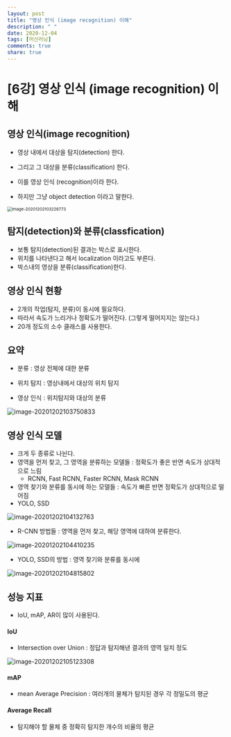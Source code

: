 ```yaml
---
layout: post
title: "영상 인식 (image recognition) 이해"
description: " "
date: 2020-12-04
tags: [머신러닝]
comments: true
share: true
---
```



# [6강] 영상 인식 (image recognition) 이해



## 영상 인식(image recognition)

* 영상 내에서 대상을 탐지(detection) 한다.
* 그리고 그 대상을 분류(classification) 한다.

* 이를 영상 인식 (recognition)이라 한다.
* 하지만 그냥 object detection 이라고 말한다.

<img src="https://github.com/colinch4/colinch4.github.io/blob/master/_posts/2020/ML/markdown-images/image-20201202103226773.png" alt="image-20201202103226773" style="zoom: 67%;" />



## 탐지(detection)와 분류(classfication)

* 보통 탐지(detection)된 결과는 박스로 표시한다.
* 위치를 나타낸다고 해서 localization 이라고도 부른다.
* 박스내의 영상을 분류(classification)한다.



## 영상 인식 현황

* 2개의 작업(탐지, 분류)이 동시에 필요하다.
* 따라서 속도가 느리거나 정확도가 떨어진다. (그렇게 떨어지지는 않는다.)
* 20개 정도의 소수 클래스를 사용한다.



## 요약

* 분류 : 영상 전체에 대한 분류
* 위치 탐지 : 영상내에서 대상의 위치 탐지

* 영상 인식 : 위치탐지와 대상의 분류

![image-20201202103750833](https://github.com/colinch4/colinch4.github.io/blob/master/_posts/2020/ML/markdown-images/image-20201202103750833.png?raw=true)



## 영상 인식 모델

* 크게 두 종류로 나뉜다.
* 영역을 먼저 찾고, 그 영역을 분류하는 모델들 : 정확도가 좋은 반면 속도가 상대적으로 느림
  *  RCNN, Fast RCNN, Faster RCNN, Mask RCNN
*  영역 찾기와 분류를 동시에 하는 모델들 : 속도가 빠른 반면 정확도가 상대적으로 떨어짐
  * YOLO,  SSD

![image-20201202104132763](https://github.com/colinch4/colinch4.github.io/blob/master/_posts/2020/ML/markdown-images/image-20201202104132763.png?raw=true)



* R-CNN 방법들 : 영역을 먼저 찾고, 해당 영역에 대하여 분류한다.

![image-20201202104410235](https://github.com/colinch4/colinch4.github.io/blob/master/_posts/2020/ML/markdown-images/image-20201202104410235.png?raw=true)



* YOLO, SSD의 방법 : 영역 찾기와 분류를 동시에

![image-20201202104815802](https://github.com/colinch4/colinch4.github.io/blob/master/_posts/2020/ML/markdown-images/image-20201202104815802.png?raw=true)



## 성능 지표

* IoU, mAP, AR이 많이 사용된다.



#### IoU 

* Intersection over Union : 정답과 탐지해낸 결과의 영역 일치 정도

![image-20201202105123308](https://github.com/colinch4/colinch4.github.io/blob/master/_posts/2020/ML/markdown-images/image-20201202105123308.png?raw=true)



#### mAP

* mean Average Precision : 여러개의 물체가 탐지된 경우 각 정밀도의 평균



#### Average Recall

* 탐지해야 할 물체 중 정확히 탐지한 개수의 비율의 평균

